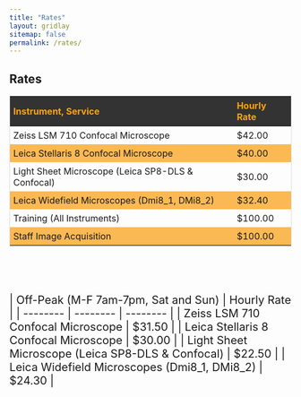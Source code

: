 ```yaml
---
title: "Rates"
layout: gridlay
sitemap: false
permalink: /rates/
---
```


## Rates

<div class="jumbotron" style="font-size:20px;"> 

| Instrument, Service | Hourly Rate |
| -------- | -------- |
| Zeiss LSM 710 Confocal Microscope | $42.00  |
| Leica Stellaris 8 Confocal Microscope | $40.00 | 
| Light Sheet Microscope (Leica SP8-DLS & Confocal) | $30.00 | 
| Leica Widefield Microscopes (Dmi8_1, DMi8_2) | $32.40 | 
| Training (All Instruments) | $100.00 | 
| Staff Image Acquisition | $100.00 | 



<br/>
<br/>


| Off-Peak (M-F 7am-7pm, Sat and Sun) | Hourly Rate | 
| -------- | -------- | -------- |
| Zeiss LSM 710 Confocal Microscope | $31.50   | 
| Leica Stellaris 8 Confocal Microscope | $30.00 | 
| Light Sheet Microscope (Leica SP8-DLS & Confocal) | $22.50 | 
| Leica Widefield Microscopes (Dmi8_1, DMi8_2) | $24.30 | 

<br/>
<div>


<style>
  table {
    border-collapse: collapse;
    width: 100%;
    border: 1px solid #ddd;
  }

  th, td {
    text-align: left;
    padding: 6px;
  }

  tr:nth-child(even) {
  /*  background-color: #8b6e00; */
    background-color: #FBB954; /* color of even bars */
  }

  th {
    background-color: #333;
    color: #FFA500; /* color of header bars text?  */
  }
</style>




<!--
<img src="{{ site.url }}{{ site.baseurl }}/images/MMC_828.jpg" width="100%"/><br/><br/>
<img src="{{ site.url }}{{ site.baseurl }}/images/MMC_828.jpg" width="100%"/><br/>

-->

<!--
{% for member in site.data.pi %}
<div class="jumbotron">
<div class="row">
<div class="col-sm-4">
  <img src="{{ site.url }}{{ site.baseurl }}/images/{{ member.photo }}" width="100%" style="max-width:250px"/>
</div>
<div class="col-sm-8 col-xs-12">
  <h3>{{ member.name }}</h3>
  <h4><i>{{ member.info }}</i></h4>
  {% if member.email %}<a href="mailto:{{ member.email }}" target="_blank"><i class="fa fa-envelope-square fa-3x"></i></a> {% endif %}
  {% if member.cv %} <a href="{{ site.url }}{{ site.baseurl }}/{{ member.cv }}" target="_blank"><i class="ai ai-cv-square ai-3x"></i></a> {% endif %}
  {% if member.scholar %} <a href="{{ member.scholar }}" target="_blank"><i class="ai ai-google-scholar-square ai-3x"></i></a> {% endif %}
  {% if member.github %} <a href="{{ member.github }}" target="_blank"><i class="fa fa-github-square fa-3x"></i></a> {% endif %}
  {% if member.researchgate %} <a href="{{ member.researchgate }}" target="_blank"><i class="ai ai-researchgate-square ai-3x"></i></a> {% endif %}

  <ul style="overflow: hidden">
  {% if member.number_educ == 1 %}
  <li> {{ member.education1 | replace: "-","&#8211;"}} </li>
  {% endif %}
  {% if member.number_educ == 2 %}
  <li> {{ member.education1 | replace: "-","&#8211;"}} </li>
  <li> {{ member.education2 | replace: "-","&#8211;"}} </li>
  {% endif %}
  {% if member.number_educ == 3 %}
  <li> {{ member.education1 | replace: "-","&#8211;"}} </li>
  <li> {{ member.education2 | replace: "-","&#8211;"}} </li>
  <li> {{ member.education3 | replace: "-","&#8211;"}} </li>
  {% endif %}
  {% if member.number_educ == 4 %}
  <li> {{ member.education1 | replace: "-","&#8211;"}} </li>
  <li> {{ member.education2 | replace: "-","&#8211;"}} </li>
  <li> {{ member.education3 | replace: "-","&#8211;"}} </li>
  <li> {{ member.education4 | replace: "-","&#8211;"}} </li>
  {% endif %}
  {% if member.number_educ == 5 %}
  <li> {{ member.education1 | replace: "-","&#8211;"}} </li>
  <li> {{ member.education2 | replace: "-","&#8211;"}} </li>
  <li> {{ member.education3 | replace: "-","&#8211;"}} </li>
  <li> {{ member.education4 | replace: "-","&#8211;"}} </li>
  <li> {{ member.education5 | replace: "-","&#8211;"}} </li>
  {% endif %}
  {% if member.number_educ == 6 %}
  <li> {{ member.education1 | replace: "-","&#8211;"}} </li>
  <li> {{ member.education2 | replace: "-","&#8211;"}} </li>
  <li> {{ member.education3 | replace: "-","&#8211;"}} </li>
  <li> {{ member.education4 | replace: "-","&#8211;"}} </li>
  <li> {{ member.education5 | replace: "-","&#8211;"}} </li>
  <li> {{ member.education6 | replace: "-","&#8211;"}} </li>
  {% endif %}
  </ul>
  
</div>
</div>
</div>
{% endfor %}

{% if site.data.grants %}
<div class="jumbotron">
### Grants
<ul>
{% for grant in site.data.grants %}
 <li> {{ grant.name }} </li>
{% endfor %}
</ul>
</div>
{% endif %}


{% if site.data.awards %}
<div class="jumbotron">
### Awards
<ul>
{% for award in site.data.awards %}
 <li> {{ award.name | replace: "-","&#8211;"}} </li>
{% endfor %}
</ul>
</div>
{% endif %}

{% if site.data.people %}
<div class="jumbotron">
### Students and mentoring
<ul>
{% for student in site.data.people %}
 <li> {{ student.name }}, {{student.location}} ({{student.degree}}, {{student.year}}) </li>
{% endfor %}
</ul>
</div>
{% endif %}




<div class="jumbotron">
  <h4>LINKS</h4>
  <div style='display:block; text-align:center; margin-left:auto; margin-right:auto;'>
 {% for funder in site.data.funders %}<a href="{{ funder.url }}" target="_blank"><img src='{{ site.url }}{{ site.baseurl }}/images/{{ funder.image }}' style='max-height: 80px; max-width: 200px; margin: 1%'/></a>{% endfor %}
  </div>
</div>
-->